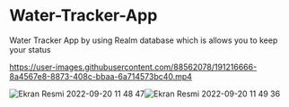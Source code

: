 # Water-Tracker-App

Water Tracker App by using Realm database which is allows you to keep your status



https://user-images.githubusercontent.com/88562078/191216666-8a4567e8-8873-408c-bbaa-6a714573bc40.mp4



![Ekran Resmi 2022-09-20 11 48 47](https://user-images.githubusercontent.com/88562078/191216180-a792498c-0175-482f-a1b8-722e4c9aa99d.png)![Ekran Resmi 2022-09-20 11 49 36](https://user-images.githubusercontent.com/88562078/191216193-6e670a6e-8769-4f48-a808-eb7ecb69d8a6.png)


